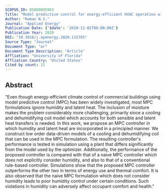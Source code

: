 ```yaml
---
SCOPUS_ID: 85089885963
Title: "Model predictive control for energy-efficient HVAC operation with humidity and latent heat considerations"
Author: "Raman N.S."
Journal: "Applied Energy"
Publication Date: {'$date': '2020-12-01T00:00:00Z'}
Publication Year: 2020
DOI: "10.1016/j.apenergy.2020.115765"
Source Type: "Journal"
Document Type: "ar"
Document Type Description: "Article"
Affliation: "University of Florida"
Affliation Country: "United States"
Cited by count: 31
---
```


## Abstract
"Even though energy-efficient climate control of commercial buildings using model predictive control (MPC) has been widely investigated, most MPC formulations ignore humidity and latent heat. The inclusion of moisture makes the problem considerably more challenging, primarily since a cooling and dehumidifying coil model which accounts for both sensible and latent heat transfers is needed. In this work, we propose an MPC controller in which humidity and latent heat are incorporated in a principled manner. We construct low order data-driven models of a cooling and dehumidifying coil that can be used in the MPC formulation. The resulting controller's performance is tested in simulation using a plant that differs significantly from the model used by the optimizer. Additionally, the performance of the proposed controller is compared with that of a naive MPC controller which does not explicitly consider humidity, and also to that of a conventional rule-based controller. Simulations show that the proposed MPC controller outperforms the other two in terms of energy use and thermal comfort. It is also observed that the naive MPC formulation which does not consider humidity leads to poor humidity control under certain conditions. Such violations in humidity can adversely affect occupant comfort and health."
